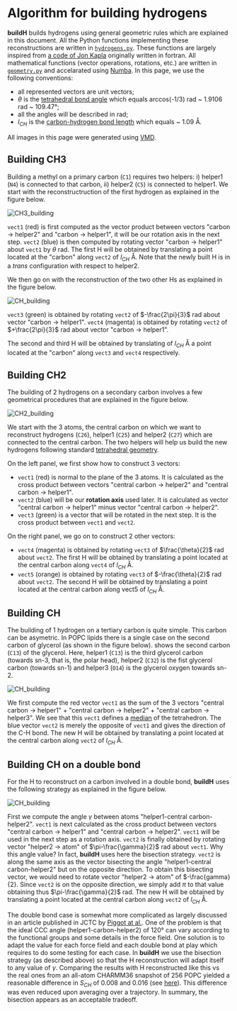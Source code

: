 # Algorithm for building hydrogens

**buildH** builds hydrogens using general geometric rules which are explained in this document. All the Python functions implementing these reconstructions are written in [`hydrogens.py`](https://github.com/patrickfuchs/buildH/blob/master/buildh/hydrogens.py). These functions are largely inspired from [a code of Jon Kapla](https://github.com/kaplajon/trajman/blob/master/module_trajop.f90#L242) originally written in fortran. All mathematical functions (vector operations, rotations, etc.) are written in [`geometry.py`](https://github.com/patrickfuchs/buildH/blob/master/buildh/hydrogens.py) and accelarated using [Numba](https://numba.pydata.org/). In this page, we use the following conventions:

- all represented vectors are unit vectors;
- $\theta$ is the [tetrahedral bond angle](https://en.wikipedia.org/wiki/Tetrahedron) which equals arccos(-1/3) rad ~ 1.9106 rad ~ 109.47°; 
- all the angles will be described in rad;
- $l_{CH}$ is the [carbon-hydrogen bond length](https://en.wikipedia.org/wiki/Carbon%E2%80%93hydrogen_bond) which equals ~ 1.09 Å.

All images in this page were generated using [VMD](http://www.ks.uiuc.edu/Research/vmd/).

## Building CH3

Building a methyl on a primary carbon (`C1`) requires two helpers: i) helper1 (`N4`) is connected to that carbon, ii) helper2 (`C5`) is connected to helper1. We start with the reconstructruction of the first hydrogen as explained in the figure below.

![CH3_building](img/how_CH3_building1.png)

`vect1` (red) is first computed as the vector product between vectors "carbon -> helper2" and "carbon -> helper1", it will be our rotation axis in the next step. `vect2` (blue) is then computed by rotating vector "carbon -> helper1" about `vect1` by $\theta$ rad. The first H will be obtained by translating a point located at the "carbon" along `vect2` of $l_{CH}$ Å. Note that the newly built H is in a *trans* configuration with respect to helper2.

We then go on with the reconstruction of the two other Hs as explained in the figure below.

![CH_building](img/how_CH3_building2.png)

`vect3` (green) is obtained by rotating `vect2` of $-\frac{2\pi}{3}$ rad about vector "carbon -> helper1". 
`vect4` (magenta) is obtained by rotating `vect2` of $+\frac{2\pi}{3}$ rad about vector "carbon -> helper1". 

The second and third H will be obtained by translating of $l_{CH}$ Å a point located at the "carbon" along `vect3` and `vect4` respectively.

## Building CH2

The building of 2 hydrogens on a secondary carbon involves a few geometrical procedures that are explained in the figure below.

![CH2_building](img/how_CH2_building.png)

We start with the 3 atoms, the central carbon on which we want to reconstruct hydrogens (`C26`), helper1 (`C25`) and helper2 (`C27`) which are connected to the central carbon. The two helpers will help us build the new hydrogens following standard [tetrahedral geometry](https://en.wikipedia.org/wiki/Tetrahedral_molecular_geometry). 

On the left panel, we first show how to construct 3 vectors:

- `vect1` (red) is normal to the plane of the 3 atoms. It is calculated as the cross product between vectors "central carbon -> helper2" and "central carbon -> helper1".
- `vect2` (blue) will be our **rotation axis** used later. It is calculated as vector "central carbon -> helper1" minus vector "central carbon -> helper2".
- `vect3` (green) is a vector that will be rotated in the next step. It is the cross product between `vect1` and `vect2`.

On the right panel, we go on to construct 2 other vectors:

- `vect4` (magenta) is obtained by rotating `vect3` of $\frac{\theta}{2}$ rad about `vect2`. The first H will be obtained by translating a point located at the central carbon along `vect4` of $l_{CH}$ Å.
- `vect5` (orange) is obtained by rotating `vect3` of $-\frac{\theta}{2}$ rad about `vect2`. The second H will be obtained by translating a point located at the central carbon along vect5 of $l_{CH}$ Å.

## Building CH

The building of 1 hydrogen on a tertiary carbon is quite simple. This carbon can be asymetric. In POPC lipids there is a single case on the second carbon of glycerol (as shown in the figure below). shows  the second carbon (`C13`) of the glycerol. Here, helper1 (`C13`) is the third glycerol carbon (towards sn-3, that is, the polar head),  helper2 (`C32`) is the fist glycerol carbon (towards sn-1) and helper3  (`O14`) is the glycerol oxygen towards sn-2.

![CH_building](img/how_CH_building.png)

We first compute the red vector `vect1` as the sum of the 3 vectors "central carbon -> helper1" + "central carbon -> helper2" + "central carbon -> helper3". We see that this `vect1` defines a [median](https://en.wikipedia.org/wiki/Median_(geometry)#Tetrahedron) of the tetrahedron. The blue vector `vect2` is merely the opposite of `vect1` and gives the direction of the C-H bond. The new H will be obtained by translating a point located at the central carbon along `vect2` of $l_{CH}$ Å.

## Building CH on a double bond

For the H to reconstruct on a carbon involved in a double bond, **buildH** uses the following strategy as explained in the figure below.

![CH_building](img/how_CHdoublebond_building.png)

First we compute the angle $\gamma$ between atoms "helper1-central carbon-helper2". `vect1` is next calculated as the cross product between vectors "central carbon -> helper1" and "central carbon -> helper2". `vect1` will be used in the next step as a rotation axis. `vect2` is finally obtained by rotating vector "helper2 -> atom" of $\pi-\frac{\gamma}{2}$ rad about `vect1`. Why this angle value? In fact, **buildH** uses here the bisection strategy. `vect2` is along the same axis as the vector bisecting the angle "helper1-central carbon-helper2" but on the opposite direction. To obtain this bisecting vector, we would need to rotate vector "helper2 -> atom" of $-\frac{gamma}{2}. Since `vect2` is on the opposite direction, we simply add $\pi$ to that value obtaining thus $\pi-\frac{\gamma}{2}$ rad. The new H will be obtained by translating a point located at the central carbon along `vect2` of $l_{CH}$ Å.

The double bond case is somewhat more complicated as largely discussed in an article published in JCTC by [Piggot at al.](https://doi.org/10.1021/acs.jctc.7b00643). One of the problem is that the ideal CCC angle (helper1-carbon-helper2) of 120° can vary according to the functional groups and some details in the force field. One solution is to adapt the value for each force field and each double bond at play which requires to do some testing for each case. In **buildH** we use the bisection strategy (as described above) so that the H reconstruction will adapt itself to any value of ${\gamma}$. Comparing the results with H reconstructed like this vs the real ones from an all-atom CHARMM36 snapshot of 256 POPC yielded a reasonable difference in $S_{CH}$ of 0.008 and 0.016 (see [here](https://zenodo.org/record/4715962)). This difference was even reduced upon averaging over a trajectory. In summary, the bisection appears as an acceptable tradeoff.
